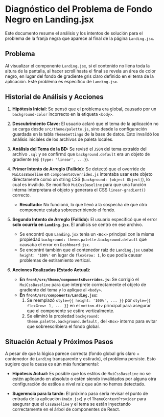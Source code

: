
# Diagnóstico del Problema de Fondo Negro en Landing.jsx

Este documento resume el análisis y los intentos de solución para el problema de la franja negra que aparece al final de la página `Landing.jsx`.

## Problema

Al visualizar el componente `Landing.jsx`, si el contenido no llena toda la altura de la pantalla, al hacer scroll hasta el final se revela un área de color negro, en lugar del fondo de gradiente gris claro definido en el tema de la aplicación. Este problema es específico de `Landing.jsx`.

## Historial de Análisis y Acciones

1.  **Hipótesis Inicial:** Se pensó que el problema era global, causado por un `background-color` incorrecto en la etiqueta `<body>`.

2.  **Descubrimiento Clave:** El usuario aclaró que el tema de la aplicación no se carga desde `src/theme/palette.js`, sino desde la configuración guardada en la tabla `ThemeSettings` de la base de datos. Esto invalidó los análisis iniciales de los archivos de paleta locales.

3.  **Análisis del Tema de la BD:** Se revisó el `JSON` del tema extraído del archivo `.sql` y se confirmó que `background.default` era un objeto de gradiente (ej: `{type: 'linear', ...}`).

4.  **Primer Intento de Arreglo (Fallido):** Se detectó que el override de `MuiCssBaseline` en `componentsOverrides.js` intentaba usar este objeto directamente como un string CSS (`background: [object Object]`), lo cual es inválido. Se modificó `MuiCssBaseline` para que una función interna interpretara el objeto y generara el CSS `linear-gradient()` correcto. 
    *   **Resultado:** No funcionó, lo que llevó a la sospecha de que otro componente estaba sobreescribiendo el fondo.

5.  **Segundo Intento de Arreglo (Fallido):** El usuario especificó que el error **solo ocurría en `Landing.jsx`**. El análisis se centró en ese archivo.
    *   Se encontró que `Landing.jsx` tenía un `<Box>` principal con la misma propiedad `background: theme.palette.background.default` que causaba el error en `Dashboard.jsx`.
    *   Se encontró también que el contenedor raíz de `Landing.jsx` usaba `height: '100%'` en lugar de `flexGrow: 1`, lo que podía causar problemas de estiramiento vertical.

6.  **Acciones Realizadas (Estado Actual):**
    *   **En `front/src/theme/componentsOverrides.js`:** Se corrigió el `MuiCssBaseline` para que interprete correctamente el objeto de gradiente del tema y lo aplique al `<body>`.
    *   **En `front/src/components/Landing.jsx`:** 
        1.  Se reemplazó `style={{ height: '100%', ... }}` por `style={{ flexGrow: 1, ... }}` en el `motion.div` principal para asegurar que el componente se estire verticalmente.
        2.  Se eliminó la propiedad `background: theme.palette.background.default,` del `<Box>` interno para evitar que sobreescribiera el fondo global.

## Situación Actual y Próximos Pasos

A pesar de que la lógica parece correcta (fondo global gris claro + contenedor de `Landing` transparente y estirado), el problema persiste. Esto sugiere que la causa es aún más fundamental:

*   **Hipótesis Actual:** Es posible que los estilos de `MuiCssBaseline` no se estén aplicando en absoluto o estén siendo invalidados por alguna otra configuración de estilos a nivel raíz que aún no hemos detectado.

*   **Sugerencia para la tarde:** El próximo paso sería revisar el punto de entrada de la aplicación (`main.jsx`) y el `ThemeContextProvider` para asegurar que el `CssBaseline` y el tema se están inyectando correctamente en el árbol de componentes de React.
